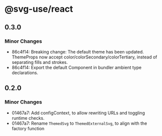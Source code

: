# @svg-use/react

## 0.3.0

### Minor Changes

- 86c4f14: Breaking change: The default theme has been updated. ThemeProps now
  accept color/colorSecondary/colorTertiary, instead of separating fills and
  strokes.
- 86c4f14: Export the default Component in bundler ambient type declarations.

## 0.2.0

### Minor Changes

- 01467a7: Add configContext, to allow rewriting URLs and toggling runtime
  checks.
- 01467a7: Rename `ThemedSvg` to `ThemedExternalSvg`, to align with the factory
  function
